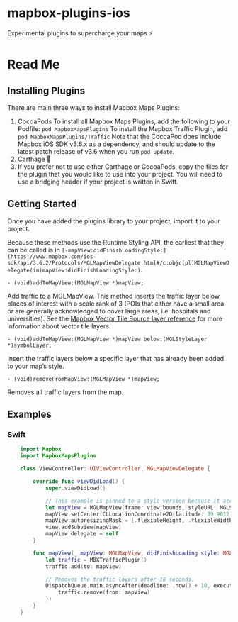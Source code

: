# mapbox-plugins-ios
Experimental plugins to supercharge your maps ⚡️

# Read Me

## Installing Plugins

There are main three ways to install Mapbox Maps Plugins:

1. CocoaPods
  To install all Mapbox Maps Plugins, add the following to your Podfile:
  `pod MapboxMapsPlugins`
  To install the Mapbox Traffic Plugin, add
  `pod MapboxMapsPlugins/Traffic`
  Note that the CocoaPod does include Mapbox iOS SDK v3.6.x as a dependency, and should update to the latest patch release of v3.6 when you run `pod update`.
2. Carthage 🤷
3. If you prefer not to use either Carthage or CocoaPods, copy the files for the plugin that you would like to use into your project. You will need to use a bridging header if your project is written in Swift.
## Getting Started

Once you have added the plugins library to your project, import it to your project.

Because these methods use the Runtime Styling API, the earliest that they can be called is in `[-mapView:didFinishLoadingStyle:](https://www.mapbox.com/ios-sdk/api/3.6.2/Protocols/MGLMapViewDelegate.html#/c:objc(pl)MGLMapViewDelegate(im)mapView:didFinishLoadingStyle:)`.

    - (void)addToMapView:(MGLMapView *)mapView;

Add traffic to a MGLMapView. This method inserts the traffic layer below places of interest with a scale rank of 3 (POIs that either have a small area or are generally acknowledged to cover large areas, i.e. hospitals and universities). See the [Mapbox Vector Tile Source layer reference](https://www.mapbox.com/vector-tiles/mapbox-streets-v7/#layer-reference) for more information about vector tile layers.

    - (void)addToMapView:(MGLMapView *)mapView below:(MGLStyleLayer *)symbolLayer;

Insert the traffic layers below a specific layer that has already been added to your map’s style.

    - (void)removeFromMapView:(MGLMapView *)mapView;

Removes all traffic layers from the map.


## Examples

### Swift
```swift
    import Mapbox
    import MapboxMapsPlugins

    class ViewController: UIViewController, MGLMapViewDelegate {

        override func viewDidLoad() {
            super.viewDidLoad()

            // This example is pinned to a style version because it accesses underlying style data.
            let mapView = MGLMapView(frame: view.bounds, styleURL: MGLStyle.lightStyleURL(withVersion: 9))
            mapView.setCenter(CLLocationCoordinate2D(latitude: 39.9612, longitude: -82.9988), zoomLevel: 11, animated: false)
            mapView.autoresizingMask = [.flexibleHeight, .flexibleWidth]
            view.addSubview(mapView)
            mapView.delegate = self
        }

        func mapView(_ mapView: MGLMapView, didFinishLoading style: MGLStyle) {
            let traffic = MBXTrafficPlugin()
            traffic.add(to: mapView)

            // Removes the traffic layers after 10 seconds.
            DispatchQueue.main.asyncAfter(deadline: .now() + 10, execute: {
                traffic.remove(from: mapView)
            })
        }
    }
```

